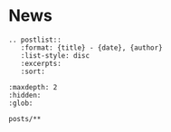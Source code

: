 # News

```{eval-rst}
.. postlist::
   :format: {title} - {date}, {author} 
   :list-style: disc
   :excerpts:
   :sort:
```

```{toctree}
:maxdepth: 2
:hidden:
:glob:

posts/**
```
